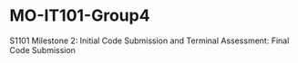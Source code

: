 # MO-IT101-Group4
S1101 Milestone 2: Initial Code Submission
and Terminal Assessment: Final Code Submission
